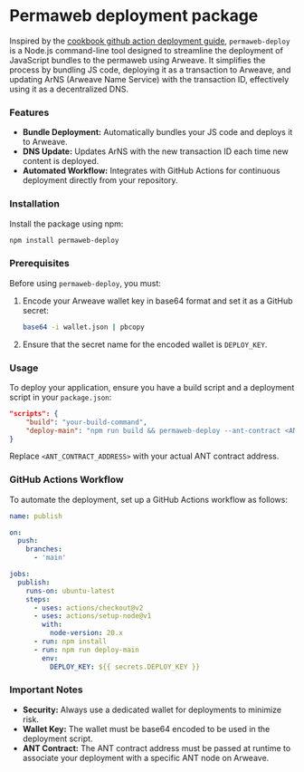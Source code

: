 # Permaweb deployment package

Inspired by the [cookbook github action deployment guide](https://cookbook.arweave.dev/guides/deployment/github-action.html), `permaweb-deploy` is a Node.js command-line tool designed to streamline the deployment of JavaScript bundles to the permaweb using Arweave. It simplifies the process by bundling JS code, deploying it as a transaction to Arweave, and updating ArNS (Arweave Name Service) with the transaction ID, effectively using it as a decentralized DNS.

### Features
- **Bundle Deployment:** Automatically bundles your JS code and deploys it to Arweave.
- **DNS Update:** Updates ArNS with the new transaction ID each time new content is deployed.
- **Automated Workflow:** Integrates with GitHub Actions for continuous deployment directly from your repository.

### Installation
Install the package using npm:
```bash
npm install permaweb-deploy
```

### Prerequisites
Before using `permaweb-deploy`, you must:
1. Encode your Arweave wallet key in base64 format and set it as a GitHub secret:

   ```bash
   base64 -i wallet.json | pbcopy
   ```
3. Ensure that the secret name for the encoded wallet is `DEPLOY_KEY`.

### Usage
To deploy your application, ensure you have a build script and a deployment script in your `package.json`:

```json
"scripts": {
    "build": "your-build-command",
    "deploy-main": "npm run build && permaweb-deploy --ant-contract <ANT_CONTRACT_ADDRESS>"
}
```

Replace `<ANT_CONTRACT_ADDRESS>` with your actual ANT contract address.

### GitHub Actions Workflow
To automate the deployment, set up a GitHub Actions workflow as follows:
```yaml
name: publish

on:
  push:
    branches:
      - 'main'

jobs:
  publish:
    runs-on: ubuntu-latest
    steps:
      - uses: actions/checkout@v2
      - uses: actions/setup-node@v1
        with:
          node-version: 20.x
      - run: npm install
      - run: npm run deploy-main
        env:
          DEPLOY_KEY: ${{ secrets.DEPLOY_KEY }}
```

### Important Notes
- **Security:** Always use a dedicated wallet for deployments to minimize risk.
- **Wallet Key:** The wallet must be base64 encoded to be used in the deployment script.
- **ANT Contract:** The ANT contract address must be passed at runtime to associate your deployment with a specific ANT node on Arweave.
